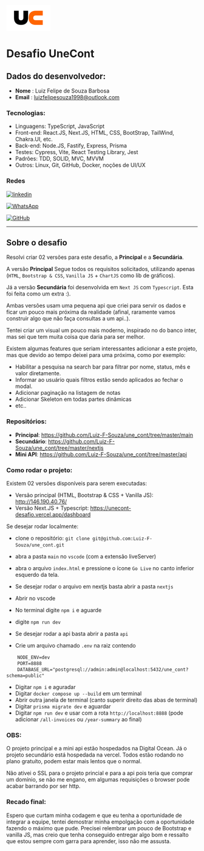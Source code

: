 ![Alt text](logo.png)

# Desafio UneCont

## Dados do desenvolvedor:

- **Nome** : Luiz Felipe de Souza Barbosa
- **Email** : luizfelipesouza1998@outlook.com

### Tecnologias:

- Linguagens: TypeScript, JavaScript
- Front-end: React.JS, Next.JS, HTML, CSS, BootStrap, TailWind, Chakra.UI, etc.
- Back-end: Node.JS, Fastify, Express, Prisma
- Testes: Cypress, Vite, React Testing Library, Jest
- Padrões: TDD, SOLID, MVC, MVVM
- Outros: Linux, Git, GitHub, Docker, noções de UI/UX

### Redes

[![linkedin](https://img.shields.io/badge/LinkedIn-0077B5?style=for-the-badge&logo=linkedin&logoColor=white)](https://www.linkedin.com/in/lf-souza98/)

[![WhatsApp](https://img.shields.io/badge/WhatsApp-25D366?style=for-the-badge&logo=whatsapp&logoColor=white)](https://wa.me/5522998906871)

[![GitHub](https://img.shields.io/badge/GitHub-100000?style=for-the-badge&logo=github&logoColor=white)](https://github.com/Luiz-F-Souza)

---

## Sobre o desafio

Resolvi criar 02 versões para este desafio, a **Principal** e a **Secundária**.

A versão **Principal** Segue todos os requisitos solicitados, utilizando apenas (`HTML`, `Bootstrap & CSS`, `Vanilla JS` + `ChartJS` como lib de gráficos).

Já a versão **Secundária** foi desenvolvida em `Next JS` com `Typescript`. Esta foi feita como um extra :).

Ambas versões usam uma pequena api que criei para servir os dados e ficar um pouco mais próxima da realidade (afinal, raramente vamos construir algo que não faça consultas a um api..).

Tentei criar um visual um pouco mais moderno, inspirado no do banco inter, mas sei que tem muita coisa que daria para ser melhor.

Existem algumas features que seriam interessantes adicionar a este projeto, mas que devido ao tempo deixei para uma próxima, como por exemplo:

- Habilitar a pesquisa na search bar para filtrar por nome, status, mês e valor diretamente.
- Informar ao usuário quais filtros estão sendo aplicados ao fechar o modal.
- Adicionar paginação na listagem de notas
- Adicionar Skeleton em todas partes dinâmicas
- etc..

### Repositórios:

- **Principal**: https://github.com/Luiz-F-Souza/une_cont/tree/master/main
- **Secundário**: https://github.com/Luiz-F-Souza/une_cont/tree/master/nextjs
- **Mini API**: https://github.com/Luiz-F-Souza/une_cont/tree/master/api

### Como rodar o projeto:

Existem 02 versões disponíveis para serem executadas:

- Versão principal (HTML, Bootstrap & CSS + Vanilla JS): http://146.190.40.76/
- Versão Next.JS + Typescript: https://unecont-desafio.vercel.app/dashboard

Se desejar rodar localmente:

- clone o repositório: `git clone git@github.com:Luiz-F-Souza/une_cont.git`
- abra a pasta `main` no `vscode` (com a extensão liveServer)
- abra o arquivo `index.html` e pressione o ícone `Go Live` no canto inferior esquerdo da tela.

- Se desejar rodar o arquivo em nextjs basta abrir a pasta `nextjs`
- Abrir no vscode
- No terminal digite `npm i` e aguarde
- digite `npm run dev`

- Se desejar rodar a api basta abrir a pasta `api`
- Crie um arquivo chamado `.env` na raiz contendo

```
    NODE_ENV=dev
    PORT=8888
    DATABASE_URL="postgresql://admin:admin@localhost:5432/une_cont?schema=public"
```

- Digitar `npm i` e aguradar
- Digitar `docker compose up --build` em um terminal
- Abrir outra janela de terminal (canto superir direito das abas de terminal)
- Digitar `prisma migrate dev` e aguardar
- Digitar `npm run dev` e usar com a rota `http://localhost:8888` (pode adicionar `/all-invoices` ou `/year-summary` ao final)

### OBS:

O projeto principal e a mini api estão hospedados na Digital Ocean.
Já o projeto secundário está hospedada na vercel.
Todos estão rodando no plano gratuíto, podem estar mais lentos que o normal.

Não ativei o SSL para o projeto princial e para a api pois teria que comprar um domínio, se não me engano, em algumas requisições o browser pode acabar barrando por ser http.

### Recado final:

Espero que curtam minha codagem e que eu tenha a oportunidade de integrar a equipe, tentei demostrar minha empolgação com a oportunidade fazendo o máximo que pude. Precisei relembrar um pouco de Bootstrap e vanilla JS, mas creio que tenha conseguido entregar algo bom e ressalto que estou sempre com garra para aprender, isso não me assusta.
